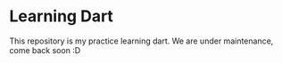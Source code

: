 # Learning Dart

This repository is my practice learning dart.
We are under maintenance, come back soon :D
